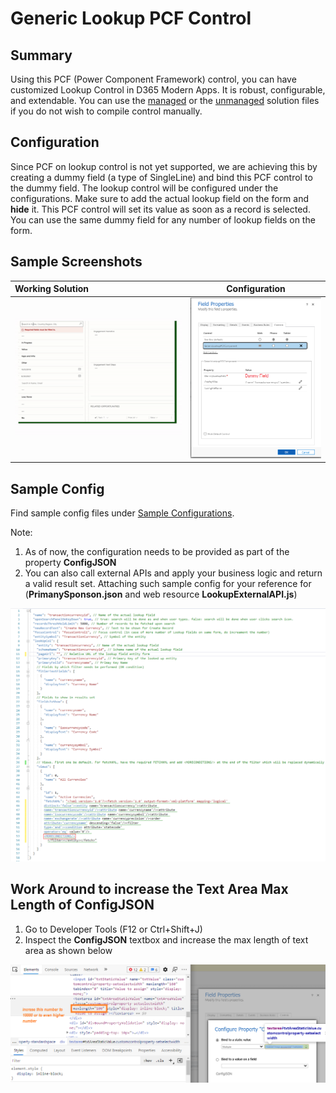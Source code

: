 # Generic Lookup PCF Control
## Summary
Using this PCF (Power Component Framework) control, you can have customized Lookup Control in D365 Modern Apps. It is robust, configurable, and extendable. You can use the [managed](/GenericLookupPCFSolution/bin/Release/GenericLookupPCFSolution_managed.zip)  or the [unmanaged](/GenericLookupPCFSolution/bin/Release/GenericLookupPCFSolution.zip) solution files if you do not wish to compile control manually.

## Configuration
Since PCF on lookup control is not yet supported, we are achieving this by creating a dummy field (a type of SingleLine) and bind this PCF control to the dummy field. The lookup control will be configured under the configurations. Make sure to add the actual lookup field on the form and **hide** it. This PCF control will set its value as soon as a record is selected. You can use the same dummy field for any number of lookup fields on the form.

## Sample Screenshots
| Working Solution      | Configuration |
| :---        |    :----:   |
|[![Generic Lookup PCF Control](/src/RM.gif)](https://youtu.be/FrKFTgZWkkk "Generic Lookup PCF Control")   | <img src="src/FieldConfigurations.png">       |

## Sample Config

Find sample config files under [Sample Configurations](/GenericLookupPCFComponent/sampledata). 

Note: 
1. As of now, the configuration needs to be provided as part of the property **ConfigJSON**
2. You can also call external APIs and apply your business logic and return a valid result set. Attaching such sample config for your reference for (**PrimanySponson.json** and web resource **LookupExternalAPI.js**)

<img src="src/config.png">

## Work Around to increase the Text Area Max Length of ConfigJSON

1. Go to Developer Tools (F12 or Ctrl+Shift+J)
2. Inspect the **ConfigJSON** textbox and increase the max length of text area as shown below

<img src="src/WorkAroundToIncreaseSizeOfConfigTextArea.png">

